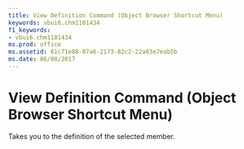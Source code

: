 ```yaml
---
title: View Definition Command (Object Browser Shortcut Menu)
keywords: vbui6.chm1101434
f1_keywords:
- vbui6.chm1101434
ms.prod: office
ms.assetid: 61c71e88-07a6-2173-82c2-22a03e7eab5b
ms.date: 06/08/2017
---
```



# View Definition Command (Object Browser Shortcut Menu)

Takes you to the definition of the selected member.



